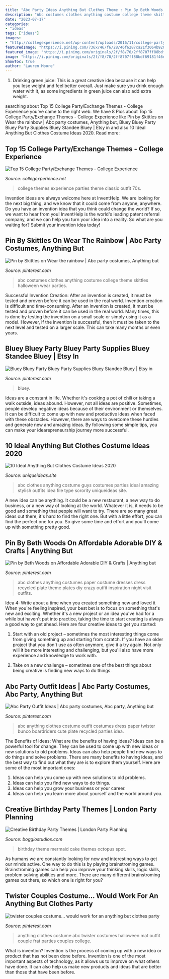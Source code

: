 ```yaml
---
title: "Abc Party Ideas Anything But Clothes Theme : Pin By Beth Woods On Affordable Adorable Diy &amp; Crafts"
description: "Abc costumes clothes anything costume college theme skittles halloween wear parties"
date: "2023-07-17"
categories:
- "ideas"
tags: ["ideas"]
images:
- "http://collegexperience.net/wp-content/uploads/2016/11/college-party-themes.jpg"
featuredImage: "https://i.pinimg.com/736x/46/f6/28/46f6287ca21f3064b92093b4f77c7f01--abc-party-costumes-couple-costumes.jpg"
featured_image: "https://i.pinimg.com/originals/2f/f8/70/2ff8707ff88bdf69181f46ee4173a850.jpg"
image: "https://i.pinimg.com/originals/2f/f8/70/2ff8707ff88bdf69181f46ee4173a850.jpg"
ShowToc: true
author: "Lauren Moore"
---
```



1. Drinking green juice: This is a great creative idea because it can help you lose weight and feel better overall. Just make sure you drink enough water with it, as some ingredients in green juice can also add extra weight.

	

		
searching about Top 15 College Party/Exchange Themes - College Experience you've came to the right web. We have 8 Pics about Top 15 College Party/Exchange Themes - College Experience like Pin by Skittles on Wear the rainbow | Abc party costumes, Anything but, Bluey Bluey Party Bluey Party Supplies Bluey Standee Bluey | Etsy in and also 10 Ideal Anything But Clothes Costume Ideas 2020. Read more:
		
    
## Top 15 College Party/Exchange Themes - College Experience

<img loading=lazy src="http://collegexperience.net/wp-content/uploads/2016/11/college-party-themes.jpg" onerror="this.onerror=null;this.src='https://tse4.mm.bing.net/th?id=OIP.eE2_LvFUJN9763tQSgHmGAHaEo&amp;pid=15.1';" alt="Top 15 College Party/Exchange Themes - College Experience">

_Source: collegexperience.net_

>college themes experience parties theme classic outfit 70s. 

	

Invention ideas are always welcome here at InventHelp. We are looking for the next big thing, and we know that it could come from anyone, anywhere. Do you have an invention idea that you think could change the world? If so, we want to hear from you! InventHelp is the world's leading patent referral company, and we can help you turn your idea into a reality. So what are you waiting for? Submit your invention idea today!

    
## Pin By Skittles On Wear The Rainbow | Abc Party Costumes, Anything But

<img loading=lazy src="https://i.pinimg.com/originals/2f/f8/70/2ff8707ff88bdf69181f46ee4173a850.jpg" onerror="this.onerror=null;this.src='https://tse4.mm.bing.net/th?id=OIP.cDjJQ2CNOFjG49qd7QhHaAHaJ6&amp;pid=15.1';" alt="Pin by Skittles on Wear the rainbow | Abc party costumes, Anything but">

_Source: pinterest.com_

>abc costumes clothes anything costume college theme skittles halloween wear parties. 

	

Successful Invention Creation: After an invention is created, it must be tested and proven before it can be used in the real world.
Invention creation is difficult and time-consuming. After an invention is created, it must be tested and proven before it can be used in the real world. Many times, this is done by testing the invention on a small scale or simply using it as a model. However, if the invention is successful, then it must be taken to the next level and tested on a larger scale. This can take many months or even years.

    
## Bluey Bluey Party Bluey Party Supplies Bluey Standee Bluey | Etsy In

<img loading=lazy src="https://i.pinimg.com/736x/f0/cb/ea/f0cbea33b9b8309ec906490d9e0400f9.jpg" onerror="this.onerror=null;this.src='https://tse1.mm.bing.net/th?id=OIP.FHS8HUkNnHTh-kWEdaF6VQHaJ5&amp;pid=15.1';" alt="Bluey Bluey Party Bluey Party Supplies Bluey Standee Bluey | Etsy in">

_Source: pinterest.com_

>bluey. 

	

Ideas are a constant in life. Whether it's cooking a pot of chili or taking a walk outside, ideas abound. However, not all ideas are positive. Sometimes, people develop negative ideas because of their environment or themselves. It can be difficult to come up with new and productive ideas when faced with these obstacles. However, there are ways to overcome these hurdles and generate new and amazing ideas. By following some simple tips, you can make your idearepreneurship journey more successful.

    
## 10 Ideal Anything But Clothes Costume Ideas 2020

<img loading=lazy src="https://www.uniqueideas.site/wp-content/uploads/definitely-classier-but-great-idea-for-an-abc-party-favorite-2.jpg" onerror="this.onerror=null;this.src='https://tse1.mm.bing.net/th?id=OIP.VtUZX8NOQqDiZcmd56toEwHaLI&amp;pid=15.1';" alt="10 Ideal Anything But Clothes Costume Ideas 2020">

_Source: uniqueideas.site_

>abc clothes anything costume guys costumes parties ideal amazing stylish outfits idea file type sorority uniqueideas site. 

	

A new idea can be anything. It could be a new restaurant, a new way to do business, or a new way of looking at the world. Whatever it is, it needs to be good and something that people will want to try. There are so many great ideas out there, it's hard to find the right one. But with a little effort, you can find the perfect one for you. So give some time and effort and you'll come up with something pretty good.

    
## Pin By Beth Woods On Affordable Adorable DIY &amp; Crafts | Anything But

<img loading=lazy src="https://i.pinimg.com/originals/88/9b/1c/889b1cb2133472eafe0091949213db91.jpg" onerror="this.onerror=null;this.src='https://tse3.mm.bing.net/th?id=OIP.rCMzEtDyobxa57bAAqUVZQHaLU&amp;pid=15.1';" alt="Pin by Beth Woods on Affordable Adorable DIY &amp; Crafts | Anything but">

_Source: pinterest.com_

>abc clothes anything costumes paper costume dresses dress recycled plate theme plates diy crazy outfit inspiration night visit outfits. 

	

Idea 4: Write about a time when you created something new and loved it
When you're feeling inspired, your best bet is to focus on something that's new and exciting. Whether it's a new project or an idea you've had for a while but haven't put into practice, taking the time to start creating is always a good way to get ahead. Here are four creative ideas to get you started: 
1. Start with an old project – sometimes the most interesting things come from giving something up and starting from scratch. If you have an older project that you don't use as often anymore, give it a try again. Not only will it be more interesting and challenging, but you'll also have more experience and knowledge to work with.

2. Take on a new challenge – sometimes one of the best things about being creative is finding new ways to do things.

    
## Abc Party Outfit Ideas | Abc Party Costumes, Abc Party, Anything But

<img loading=lazy src="https://i.pinimg.com/originals/87/d4/98/87d498de310f97d02f4fb12016651327.jpg" onerror="this.onerror=null;this.src='https://tse3.mm.bing.net/th?id=OIP.-G-qMBZ6IFszmMBsWc-FkgAAAA&amp;pid=15.1';" alt="Abc Party Outfit Ideas | Abc party costumes, Abc party, Anything but">

_Source: pinterest.com_

>abc anything clothes costume outfit costumes dress paper twister bunco boardriders cute plate recycled parties idea. 

	

The Benefits of Ideas: What are the benefits of having ideas?
Ideas can be a powerful tool for change. They can be used to come up with new ideas or new solutions to old problems. Ideas can also help people find new ways to do things and solve problems. There are many benefits to having ideas, and the best way to find out what they are is to explore them yourself. Here are some of the most important ones: 
1. Ideas can help you come up with new solutions to old problems.
2. Ideas can help you find new ways to do things.
3. Ideas can help you grow your business or your career.
4. Ideas can help you learn more about yourself and the world around you.

    
## Creative Birthday Party Themes | London Party Planning

<img loading=lazy src="https://boggiostudios.com/assets/mermaid-party-ideas.jpg" onerror="this.onerror=null;this.src='https://tse1.mm.bing.net/th?id=OIP.M4CbcN-JBUmVNSi1vpH9wAHaKP&amp;pid=15.1';" alt="Creative Birthday Party Themes | London Party Planning">

_Source: boggiostudios.com_

>birthday theme mermaid cake themes octopus spot. 

	

As humans we are constantly looking for new and interesting ways to get our minds active. One way to do this is by playing brainstroming games. Brainstroming games can help you improve your thinking skills, logic skills, problem solving abilities and more. There are many different brainstroming games out there, so which one is right for you?

    
## Twister Couples Costume... Would Work For An Anything But Clothes Party

<img loading=lazy src="https://i.pinimg.com/736x/46/f6/28/46f6287ca21f3064b92093b4f77c7f01--abc-party-costumes-couple-costumes.jpg" onerror="this.onerror=null;this.src='https://tse1.mm.bing.net/th?id=OIP.kf0oUP40EtDH-QbzSJZgZQHaJ-&amp;pid=15.1';" alt="twister couples costume... would work for an anything but clothes party">

_Source: pinterest.com_

>anything clothes costume abc twister costumes halloween mat outfit couple frat parties couples college. 

	

What is invention?
Invention is the process of coming up with a new idea or product that has not been done before. Invention is one of the most important aspects of technology, as it allows us to improve on what others have done. It can also help us make new products and ideas that are better than those that have been before.

